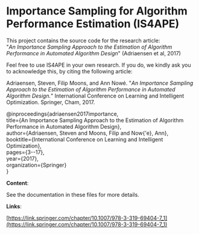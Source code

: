 # Importance Sampling for Algorithm Performance Estimation (IS4APE)

This project contains the source code for the research article: <br />
"*An Importance Sampling Approach to the Estimation of Algorithm Performance in Automated Algorithm Design*" 
(Adriaensen et al, 2017)

Feel free to use IS4APE in your own research.
If you do, we kindly ask you to acknowledge this, by citing the following article:

Adriaensen, Steven, Filip Moons, and Ann Nowé. "*An Importance Sampling Approach to the Estimation of Algorithm Performance in Automated Algorithm Design.*" International Conference on Learning and Intelligent Optimization. Springer, Cham, 2017.

@inproceedings{adriaensen2017importance, <br /> 
  title={An Importance Sampling Approach to the Estimation of Algorithm Performance in Automated Algorithm Design}, <br /> 
  author={Adriaensen, Steven and Moons, Filip and Now{\'e}, Ann}, <br /> 
  booktitle={International Conference on Learning and Intelligent Optimization}, <br /> 
  pages={3--17}, <br /> 
  year={2017}, <br /> 
  organization={Springer} <br /> 
}


**Content**:

See the documentation in these files for more details.

**Links**:

[https://link.springer.com/chapter/10.1007/978-3-319-69404-7_1](https://link.springer.com/chapter/10.1007/978-3-319-69404-7_1)


